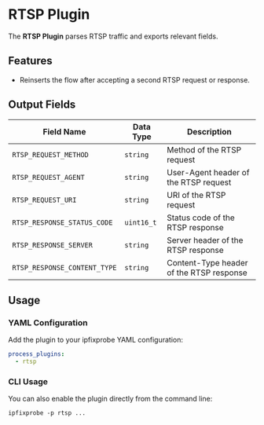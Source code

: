# RTSP Plugin

The **RTSP Plugin** parses RTSP traffic and exports relevant fields.

## Features

- Reinserts the flow after accepting a second RTSP request or response.

## Output Fields

| Field Name                   | Data Type  | Description                              |
| ---------------------------- | ---------- | ---------------------------------------- |
| `RTSP_REQUEST_METHOD`        | `string`   | Method of the RTSP request               |
| `RTSP_REQUEST_AGENT`         | `string`   | User-Agent header of the RTSP request    |
| `RTSP_REQUEST_URI`           | `string`   | URI of the RTSP request                  |
| `RTSP_RESPONSE_STATUS_CODE`  | `uint16_t` | Status code of the RTSP response         |
| `RTSP_RESPONSE_SERVER`       | `string`   | Server header of the RTSP response       |
| `RTSP_RESPONSE_CONTENT_TYPE` | `string`   | Content-Type header of the RTSP response |

## Usage

### YAML Configuration

Add the plugin to your ipfixprobe YAML configuration:

```yaml
process_plugins:
  - rtsp
```

### CLI Usage

You can also enable the plugin directly from the command line:

`ipfixprobe -p rtsp ...`
